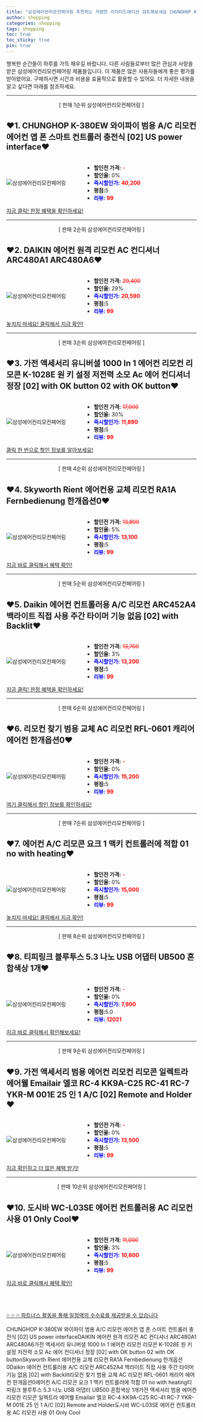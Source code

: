 ```yaml
---
title: "삼성에어컨리모컨페어링 추천하는 저렴한 리미티드에디션 검토해보세요 CHUNGHOP K-380EW 와이파이 범용 A/C"
author: shopping
categories: shopping
tags: shopping
toc: true
toc_sticky: true
pin: true
---
```

행복한 순간들이 하루를 가득 채우길 바랍니다. 다른 사람들로부터 많은 관심과 사랑을 받은 삼성에어컨리모컨페어링 제품들입니다. 이 제품은 많은 사용자들에게 좋은 평가를 받아왔어요. 구매하시면 시간과 비용을 효율적으로 활용할 수 있어요. 더 자세한 내용을 알고 싶다면 아래를 참조하세요.

---
<p class="toplist" style="margin: 0 auto; display: block; width: fit-content;">[ 판매 1순위 삼성에어컨리모컨페어링 ]</p>

<h2><strong>❤️1. CHUNGHOP K-380EW 와이파이 범용 A/C 리모컨 에어컨 앱 폰 스마트 컨트롤러 충전식 [02] US power interface❤️</strong></h2>

<div style="display: flex; align-items: center;">
    <div style="flex: 0.4;">
        <img src="https://thumbnail10.coupangcdn.com/thumbnails/remote/230x230ex/image/vendor_inventory/5be5/58ed0046401c8cd2feb8afb0672cc8f0cb85285362c2fa1f7bcb65015546.jpg" alt="삼성에어컨리모컨페어링" style="max-width: 100%;">
    </div>
    <div style="flex: 0.6; margin-left: 10px;">
        <ul>
            <li><strong>할인전 가격:</strong> <del style="color: red;">-</del></li>
            <li><strong>할인율:</strong> 0%</li>
            <li><span style='color:blue'><strong>즉시할인가:</strong></span> <span style='color:red'><strong>40,200</strong></span></li>
            <li><strong>평점:</strong>5</li>
            <li><span style='color:blue'><strong>리뷰:</strong></span> <span style='color:red'><strong>99</strong></span></li>
        </ul>
    </div>
</div>
<div class="center">
    <a href="https://William4Davisa.github.io?lptag=AF9450613&subid=githubio&pageKey=7769218486&traceid=V0-153&itemId=20970221425&vendorItemId=89087582492" class="myButton">
        지금 클릭! 한정 혜택을 확인하세요!
    </a>
</div>


---
<p class="toplist" style="margin: 0 auto; display: block; width: fit-content;">[ 판매 2순위 삼성에어컨리모컨페어링 ]</p>

<h2><strong>❤️2. DAIKIN 에어컨 원격 리모컨 AC 컨디셔너 ARC480A1 ARC480A6❤️</strong></h2>

<div style="display: flex; align-items: center;">
    <div style="flex: 0.4;">
        <img src="https://thumbnail9.coupangcdn.com/thumbnails/remote/230x230ex/image/vendor_inventory/0e9c/f70c0dfc90ac4bd56d656347321809b6f0a7edd6b4c801417467ae6ed7df.png" alt="삼성에어컨리모컨페어링" style="max-width: 100%;">
    </div>
    <div style="flex: 0.6; margin-left: 10px;">
        <ul>
            <li><strong>할인전 가격:</strong> <del style="color: red;">29,400</del></li>
            <li><strong>할인율:</strong> 29%</li>
            <li><span style='color:blue'><strong>즉시할인가:</strong></span> <span style='color:red'><strong>20,590</strong></span></li>
            <li><strong>평점:</strong>5</li>
            <li><span style='color:blue'><strong>리뷰:</strong></span> <span style='color:red'><strong>99</strong></span></li>
        </ul>
    </div>
</div>
<div class="center">
    <a href="https://William4Davisa.github.io?lptag=AF9450613&subid=githubio&pageKey=7982155781&traceid=V0-153&itemId=22153294317&vendorItemId=89199873456" class="myButton">
        놓치지 마세요! 클릭해서 지금 확인!
    </a>
</div>


---
<p class="toplist" style="margin: 0 auto; display: block; width: fit-content;">[ 판매 3순위 삼성에어컨리모컨페어링 ]</p>

<h2><strong>❤️3. 가전 액세서리 유니버셜 1000 In 1 에어컨 리모컨 리모콘 K-1028E 원 키 설정 저전력 소모 Ac 에어 컨디셔너 정장 [02] with OK button 02 with OK button❤️</strong></h2>

<div style="display: flex; align-items: center;">
    <div style="flex: 0.4;">
        <img src="https://thumbnail7.coupangcdn.com/thumbnails/remote/230x230ex/image/vendor_inventory/9bc2/500a9f95c90f4b517efb0c32a29b9abfc4903c0cceec2d8b83f7ef748ba5.jpg" alt="삼성에어컨리모컨페어링" style="max-width: 100%;">
    </div>
    <div style="flex: 0.6; margin-left: 10px;">
        <ul>
            <li><strong>할인전 가격:</strong> <del style="color: red;">17,000</del></li>
            <li><strong>할인율:</strong> 30%</li>
            <li><span style='color:blue'><strong>즉시할인가:</strong></span> <span style='color:red'><strong>11,890</strong></span></li>
            <li><strong>평점:</strong>5</li>
            <li><span style='color:blue'><strong>리뷰:</strong></span> <span style='color:red'><strong>99</strong></span></li>
        </ul>
    </div>
</div>
<div class="center">
    <a href="https://William4Davisa.github.io?lptag=AF9450613&subid=githubio&pageKey=7593335125&traceid=V0-153&itemId=20070119464&vendorItemId=88401937741" class="myButton">
        클릭 한 번으로 할인 정보를 알아보세요!
    </a>
</div>


---
<p class="toplist" style="margin: 0 auto; display: block; width: fit-content;">[ 판매 4순위 삼성에어컨리모컨페어링 ]</p>

<h2><strong>❤️4. Skyworth Rient 에어컨용 교체 리모컨 RA1A Fernbedienung 한개옵션0❤️</strong></h2>

<div style="display: flex; align-items: center;">
    <div style="flex: 0.4;">
        <img src="https://thumbnail9.coupangcdn.com/thumbnails/remote/230x230ex/image/vendor_inventory/c7d7/1bb5d1000ecf8bddee90dea4dd65b3af92106396c3ce0bdf287e1079a309.jpg" alt="삼성에어컨리모컨페어링" style="max-width: 100%;">
    </div>
    <div style="flex: 0.6; margin-left: 10px;">
        <ul>
            <li><strong>할인전 가격:</strong> <del style="color: red;">13,800</del></li>
            <li><strong>할인율:</strong> 5%</li>
            <li><span style='color:blue'><strong>즉시할인가:</strong></span> <span style='color:red'><strong>13,100</strong></span></li>
            <li><strong>평점:</strong>5</li>
            <li><span style='color:blue'><strong>리뷰:</strong></span> <span style='color:red'><strong>99</strong></span></li>
        </ul>
    </div>
</div>
<div class="center">
    <a href="https://William4Davisa.github.io?lptag=AF9450613&subid=githubio&pageKey=7490726920&traceid=V0-153&itemId=19586866149&vendorItemId=90598549017" class="myButton">
        지금 바로 클릭해서 혜택 확인!
    </a>
</div>


---
<p class="toplist" style="margin: 0 auto; display: block; width: fit-content;">[ 판매 5순위 삼성에어컨리모컨페어링 ]</p>

<h2><strong>❤️5. Daikin 에어컨 컨트롤러용 A/C 리모컨 ARC452A4 백라이트 직접 사용 주간 타이머 기능 없음 [02] with Backlit❤️</strong></h2>

<div style="display: flex; align-items: center;">
    <div style="flex: 0.4;">
        <img src="https://thumbnail10.coupangcdn.com/thumbnails/remote/230x230ex/image/vendor_inventory/0d73/0c292af0d41f7a82301f4b2fa2095faa3bb2451b0cdc5cf7d27d93f9d3b9.jpg" alt="삼성에어컨리모컨페어링" style="max-width: 100%;">
    </div>
    <div style="flex: 0.6; margin-left: 10px;">
        <ul>
            <li><strong>할인전 가격:</strong> <del style="color: red;">13,700</del></li>
            <li><strong>할인율:</strong> 3%</li>
            <li><span style='color:blue'><strong>즉시할인가:</strong></span> <span style='color:red'><strong>13,200</strong></span></li>
            <li><strong>평점:</strong>5</li>
            <li><span style='color:blue'><strong>리뷰:</strong></span> <span style='color:red'><strong>99</strong></span></li>
        </ul>
    </div>
</div>
<div class="center">
    <a href="https://William4Davisa.github.io?lptag=AF9450613&subid=githubio&pageKey=7750461016&traceid=V0-153&itemId=20875252815&vendorItemId=90609436678" class="myButton">
        지금 클릭! 한정 혜택을 확인하세요!
    </a>
</div>


---
<p class="toplist" style="margin: 0 auto; display: block; width: fit-content;">[ 판매 6순위 삼성에어컨리모컨페어링 ]</p>

<h2><strong>❤️6. 리모컨 찾기 범용 교체 AC 리모컨 RFL-0601 캐리어 에어컨 한개옵션0❤️</strong></h2>

<div style="display: flex; align-items: center;">
    <div style="flex: 0.4;">
        <img src="https://thumbnail7.coupangcdn.com/thumbnails/remote/230x230ex/image/vendor_inventory/2c51/a6d400bc4a33691ccb51c412af04bc1d3d548f5b3f9957d9cf13d6469c5a.jpg" alt="삼성에어컨리모컨페어링" style="max-width: 100%;">
    </div>
    <div style="flex: 0.6; margin-left: 10px;">
        <ul>
            <li><strong>할인전 가격:</strong> <del style="color: red;">-</del></li>
            <li><strong>할인율:</strong> 0%</li>
            <li><span style='color:blue'><strong>즉시할인가:</strong></span> <span style='color:red'><strong>15,200</strong></span></li>
            <li><strong>평점:</strong>5</li>
            <li><span style='color:blue'><strong>리뷰:</strong></span> <span style='color:red'><strong>99</strong></span></li>
        </ul>
    </div>
</div>
<div class="center">
    <a href="https://William4Davisa.github.io?lptag=AF9450613&subid=githubio&pageKey=6951921754&traceid=V0-153&itemId=16893755469&vendorItemId=90353435594" class="myButton">
        여기 클릭해서 할인 정보를 확인하세요!
    </a>
</div>


---
<p class="toplist" style="margin: 0 auto; display: block; width: fit-content;">[ 판매 7순위 삼성에어컨리모컨페어링 ]</p>

<h2><strong>❤️7. 에어컨 A/C 리모콘 요크 1 맥키 컨트롤러에 적합 01 no with heating❤️</strong></h2>

<div style="display: flex; align-items: center;">
    <div style="flex: 0.4;">
        <img src="https://thumbnail8.coupangcdn.com/thumbnails/remote/230x230ex/image/vendor_inventory/fe97/aa7f6620e08803edf91acf35b56055b82bfc2c56caec14b0a59206217cad.jpg" alt="삼성에어컨리모컨페어링" style="max-width: 100%;">
    </div>
    <div style="flex: 0.6; margin-left: 10px;">
        <ul>
            <li><strong>할인전 가격:</strong> <del style="color: red;">-</del></li>
            <li><strong>할인율:</strong> 0%</li>
            <li><span style='color:blue'><strong>즉시할인가:</strong></span> <span style='color:red'><strong>15,000</strong></span></li>
            <li><strong>평점:</strong>5</li>
            <li><span style='color:blue'><strong>리뷰:</strong></span> <span style='color:red'><strong>99</strong></span></li>
        </ul>
    </div>
</div>
<div class="center">
    <a href="https://William4Davisa.github.io?lptag=AF9450613&subid=githubio&pageKey=7671755761&traceid=V0-153&itemId=20467719655&vendorItemId=87547211617" class="myButton">
        놓치지 마세요! 클릭해서 지금 확인!
    </a>
</div>


---
<p class="toplist" style="margin: 0 auto; display: block; width: fit-content;">[ 판매 8순위 삼성에어컨리모컨페어링 ]</p>

<h2><strong>❤️8. 티피링크 블루투스 5.3 나노 USB 어댑터 UB500 혼합색상 1개❤️</strong></h2>

<div style="display: flex; align-items: center;">
    <div style="flex: 0.4;">
        <img src="https://thumbnail6.coupangcdn.com/thumbnails/remote/230x230ex/image/retail/images/513262659000729-2faf7bf8-5bd8-4c51-b153-1d884e3f4d95.jpg" alt="삼성에어컨리모컨페어링" style="max-width: 100%;">
    </div>
    <div style="flex: 0.6; margin-left: 10px;">
        <ul>
            <li><strong>할인전 가격:</strong> <del style="color: red;">-</del></li>
            <li><strong>할인율:</strong> 0%</li>
            <li><span style='color:blue'><strong>즉시할인가:</strong></span> <span style='color:red'><strong>7,900</strong></span></li>
            <li><strong>평점:</strong>5.0</li>
            <li><span style='color:blue'><strong>리뷰:</strong></span> <span style='color:red'><strong>12021</strong></span></li>
        </ul>
    </div>
</div>
<div class="center">
    <a href="https://William4Davisa.github.io?lptag=AF9450613&subid=githubio&pageKey=6079372073&traceid=V0-153&itemId=11261660591&vendorItemId=78538629946" class="myButton">
        지금 바로 클릭해서 확인해보세요!
    </a>
</div>


---
<p class="toplist" style="margin: 0 auto; display: block; width: fit-content;">[ 판매 9순위 삼성에어컨리모컨페어링 ]</p>

<h2><strong>❤️9. 가전 액세서리 범용 에어컨 리모컨 리모콘 일렉트라 에어웰 Emailair 엘코 RC-4 KK9A-C25 RC-41 RC-7 YKR-M 001E 25 인 1 A/C [02] Remote and Holder❤️</strong></h2>

<div style="display: flex; align-items: center;">
    <div style="flex: 0.4;">
        <img src="https://thumbnail6.coupangcdn.com/thumbnails/remote/230x230ex/image/vendor_inventory/6f52/891e347b09aa7302b27d87b63d1e97317fccc2f8b43723ee40c219edf45e.jpg" alt="삼성에어컨리모컨페어링" style="max-width: 100%;">
    </div>
    <div style="flex: 0.6; margin-left: 10px;">
        <ul>
            <li><strong>할인전 가격:</strong> <del style="color: red;">-</del></li>
            <li><strong>할인율:</strong> 0%</li>
            <li><span style='color:blue'><strong>즉시할인가:</strong></span> <span style='color:red'><strong>13,500</strong></span></li>
            <li><strong>평점:</strong>5</li>
            <li><span style='color:blue'><strong>리뷰:</strong></span> <span style='color:red'><strong>99</strong></span></li>
        </ul>
    </div>
</div>
<div class="center">
    <a href="https://William4Davisa.github.io?lptag=AF9450613&subid=githubio&pageKey=7750386787&traceid=V0-153&itemId=20874878097&vendorItemId=88507444936" class="myButton">
        지금 확인하고 더 많은 혜택 받기!
    </a>
</div>


---
<p class="toplist" style="margin: 0 auto; display: block; width: fit-content;">[ 판매 10순위 삼성에어컨리모컨페어링 ]</p>

<h2><strong>❤️10. 도시바 WC-L03SE 에어컨 컨트롤러용 AC 리모컨 사용 01 Only Cool❤️</strong></h2>

<div style="display: flex; align-items: center;">
    <div style="flex: 0.4;">
        <img src="https://thumbnail7.coupangcdn.com/thumbnails/remote/230x230ex/image/vendor_inventory/12d4/ac751cc8b84e1384cd3aba05e17a51dcc6a1e767f192c22b5e37a5ac9528.jpg" alt="삼성에어컨리모컨페어링" style="max-width: 100%;">
    </div>
    <div style="flex: 0.6; margin-left: 10px;">
        <ul>
            <li><strong>할인전 가격:</strong> <del style="color: red;">11,000</del></li>
            <li><strong>할인율:</strong> 3%</li>
            <li><span style='color:blue'><strong>즉시할인가:</strong></span> <span style='color:red'><strong>10,600</strong></span></li>
            <li><strong>평점:</strong>5</li>
            <li><span style='color:blue'><strong>리뷰:</strong></span> <span style='color:red'><strong>99</strong></span></li>
        </ul>
    </div>
</div>
<div class="center">
    <a href="https://William4Davisa.github.io?lptag=AF9450613&subid=githubio&pageKey=6445112566&traceid=V0-153&itemId=13966364611&vendorItemId=90609244695" class="myButton">
        지금 바로 클릭해서 혜택 확인!
    </a>
</div>

<br><br><br>[💦 💦 💦 파트너스 활동을 통해 일정액의 수수료를 제공받을 수 있습니다](https://link.coupang.com/a/bcpT2c)<br><br>CHUNGHOP K-380EW 와이파이 범용 A/C 리모컨 에어컨 앱 폰 스마트 컨트롤러 충전식 [02] US power interfaceDAIKIN 에어컨 원격 리모컨 AC 컨디셔너 ARC480A1 ARC480A6가전 액세서리 유니버셜 1000 In 1 에어컨 리모컨 리모콘 K-1028E 원 키 설정 저전력 소모 Ac 에어 컨디셔너 정장 [02] with OK button 02 with OK buttonSkyworth Rient 에어컨용 교체 리모컨 RA1A Fernbedienung 한개옵션0Daikin 에어컨 컨트롤러용 A/C 리모컨 ARC452A4 백라이트 직접 사용 주간 타이머 기능 없음 [02] with Backlit리모컨 찾기 범용 교체 AC 리모컨 RFL-0601 캐리어 에어컨 한개옵션0에어컨 A/C 리모콘 요크 1 맥키 컨트롤러에 적합 01 no with heating티피링크 블루투스 5.3 나노 USB 어댑터 UB500 혼합색상 1개가전 액세서리 범용 에어컨 리모컨 리모콘 일렉트라 에어웰 Emailair 엘코 RC-4 KK9A-C25 RC-41 RC-7 YKR-M 001E 25 인 1 A/C [02] Remote and Holder도시바 WC-L03SE 에어컨 컨트롤러용 AC 리모컨 사용 01 Only Cool